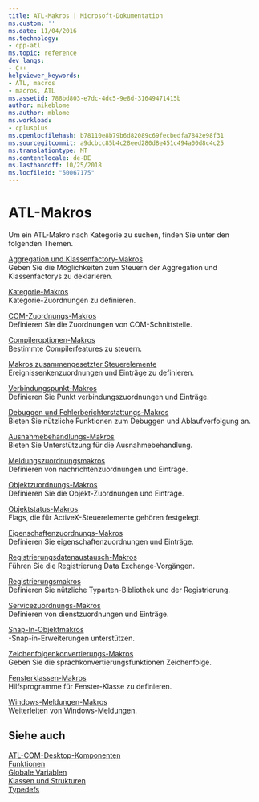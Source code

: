 ```yaml
---
title: ATL-Makros | Microsoft-Dokumentation
ms.custom: ''
ms.date: 11/04/2016
ms.technology:
- cpp-atl
ms.topic: reference
dev_langs:
- C++
helpviewer_keywords:
- ATL, macros
- macros, ATL
ms.assetid: 788bd803-e7dc-4dc5-9e8d-31649471415b
author: mikeblome
ms.author: mblome
ms.workload:
- cplusplus
ms.openlocfilehash: b78110e8b79b6d82089c69fecbedfa7842e98f31
ms.sourcegitcommit: a9dcbcc85b4c28eed280d8e451c494a00d8c4c25
ms.translationtype: MT
ms.contentlocale: de-DE
ms.lasthandoff: 10/25/2018
ms.locfileid: "50067175"
---
```

# <a name="atl-macros"></a>ATL-Makros

Um ein ATL-Makro nach Kategorie zu suchen, finden Sie unter den folgenden Themen.

[Aggregation und Klassenfactory-Makros](../../atl/reference/aggregation-and-class-factory-macros.md)<br/>
Geben Sie die Möglichkeiten zum Steuern der Aggregation und Klassenfactorys zu deklarieren.

[Kategorie-Makros](../../atl/reference/category-macros.md)<br/>
Kategorie-Zuordnungen zu definieren.

[COM-Zuordnungs-Makros](../../atl/reference/com-map-macros.md)<br/>
Definieren Sie die Zuordnungen von COM-Schnittstelle.

[Compileroptionen-Makros](../../atl/reference/compiler-options-macros.md)<br/>
Bestimmte Compilerfeatures zu steuern.

[Makros zusammengesetzter Steuerelemente](../../atl/reference/composite-control-macros.md)<br/>
Ereignissenkenzuordnungen und Einträge zu definieren.

[Verbindungspunkt-Makros](../../atl/reference/connection-point-macros.md)<br/>
Definieren Sie Punkt verbindungszuordnungen und Einträge.

[Debuggen und Fehlerberichterstattungs-Makros](../../atl/reference/debugging-and-error-reporting-macros.md)<br/>
Bieten Sie nützliche Funktionen zum Debuggen und Ablaufverfolgung an.

[Ausnahmebehandlungs-Makros](../../atl/reference/exception-handling-macros.md)<br/>
Bieten Sie Unterstützung für die Ausnahmebehandlung.

[Meldungszuordnungsmakros](../../atl/reference/message-map-macros-atl.md)<br/>
Definieren von nachrichtenzuordnungen und Einträge.

[Objektzuordnungs-Makros](../../atl/reference/object-map-macros.md)<br/>
Definieren Sie die Objekt-Zuordnungen und Einträge.

[Objektstatus-Makros](../../atl/reference/object-status-macros.md)<br/>
Flags, die für ActiveX-Steuerelemente gehören festgelegt.

[Eigenschaftenzuordnungs-Makros](../../atl/reference/property-map-macros.md)<br/>
Definieren Sie eigenschaftenzuordnungen und Einträge.

[Registrierungsdatenaustausch-Makros](../../atl/reference/registry-data-exchange-macros.md)<br/>
Führen Sie die Registrierung Data Exchange-Vorgängen.

[Registrierungsmakros](../../atl/reference/registry-macros.md)<br/>
Definieren Sie nützliche Typarten-Bibliothek und der Registrierung.

[Servicezuordnungs-Makros](../../atl/reference/service-map-macros.md)<br/>
Definieren von dienstzuordnungen und Einträge.

[Snap-In-Objektmakros](../../atl/reference/snap-in-object-macros.md)<br/>
-Snap-in-Erweiterungen unterstützen.

[Zeichenfolgenkonvertierungs-Makros](string-conversion-macros.md)<br/>
Geben Sie die sprachkonvertierungsfunktionen Zeichenfolge.

[Fensterklassen-Makros](../../atl/reference/window-class-macros.md)<br/>
Hilfsprogramme für Fenster-Klasse zu definieren.

[Windows-Meldungen-Makros](../../atl/reference/windows-messages-macros.md)<br/>
Weiterleiten von Windows-Meldungen.

## <a name="see-also"></a>Siehe auch

[ATL-COM-Desktop-Komponenten](../../atl/atl-com-desktop-components.md)<br/>
[Funktionen](../../atl/reference/atl-functions.md)<br/>
[Globale Variablen](../../atl/reference/atl-global-variables.md)<br/>
[Klassen und Strukturen](../../atl/reference/atl-classes.md)<br/>
[Typedefs](../../atl/reference/atl-typedefs.md)

